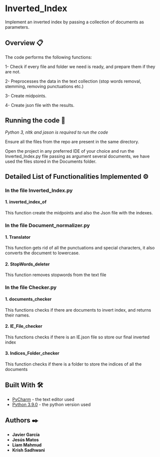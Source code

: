 # Inverted_Index
Implement an inverted index by passing a collection of documents as parameters.
## Overview 📋
The code performs the following functions:

1- Check if every file and folder we need is ready, and prepare them if they are not.

2- Preprocesses the data in the text collection (stop words removal, stemming, removing punctuations etc.)

3- Create midpoints.

4- Create json file with the results.

## Running the code 🔧
*Python 3, nltk and jason is required to run the code*

Ensure all the files from the repo are present in the same directory.

Open the project in any preferred IDE of your choice and run the Inverted_Index.py file passing as argument several documents, we have used the files stored in the Documents folder.

## Detailed List of Functionalities Implemented ⚙️
### In the file Inverted_Index.py
#### 1. inverted_index_of
This function create the midpoints and also the Json file with the indexes.
### In the file Document_normalizer.py
#### 1. Translator
This function gets rid of all the punctuations and special characters,
    it also converts the document to lowercase.
#### 2. StopWords_deleter
This function removes stopwords from the text file
### In the file Checker.py
#### 1. documents_checker
This functions checks if there are documents to invert index, and returns their names.
#### 2. IE_File_checker
This functions checks if there is an IE.json file so store our final inverted index
#### 3. Indices_Folder_checker
This function checks if there is a folder to store the indices of all the documents

## Built With 🛠️

* [PyCharm](https://www.jetbrains.com/es-es/pycharm/) - the text editor used
* [Python 3.9.0](https://www.python.org/downloads/release/python-390/) - the python version used
## Authors ✒️
* **Javier García**
* **Jesús Matos**
* **Liam Mahmud**
* **Krish Sadhwani**
